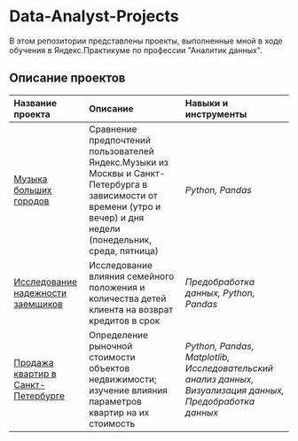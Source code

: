 # Data-Analyst-Projects

В этом репозитории представлены проекты, выполненные мной в ходе обучения в Яндекс.Практикуме по профессии "Аналитик данных".

## Описание проектов

| Название проекта | Описание | Навыки и инструменты | 
| :---------------------- | :---------------------- | :---------------------- |
| [Музыка больших городов](big-cities-music) | Сравнение предпочтений пользователей Яндекс.Музыки из Москвы и Санкт-Петербурга в зависимости от времени (утро и вечер) и дня недели (понедельник, среда, пятница)| *Python, Pandas* |
| [Исследование надежности заемщиков](borrowers-research) | Исследование влияния семейного положения и количества детей клиента на возврат кредитов в срок| *Предобработка данных, Python, Pandas* |
| [Продажа квартир в Санкт-Петербурге](apartments-for-sale-SP) | Определение рыночной стоимости объектов недвижимости; изучение влияния параметров квартир на их стоимость| *Python, Pandas, Matplotlib, Исследовательский анализ данных, Визуализация данных, Предобработка данных* |
